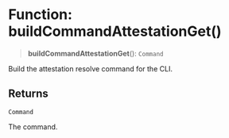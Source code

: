 # Function: buildCommandAttestationGet()

> **buildCommandAttestationGet**(): `Command`

Build the attestation resolve command for the CLI.

## Returns

`Command`

The command.
